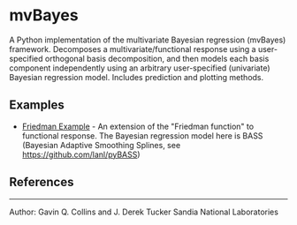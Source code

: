 # mvBayes

A Python implementation of the multivariate Bayesian regression (mvBayes) framework. Decomposes a multivariate/functional response using a user-specified orthogonal basis decomposition, and then models each basis component independently using an arbitrary user-specified (univariate) Bayesian regression model. Includes prediction and plotting methods.


## Examples
* [Friedman Example](examples/friedman_demo.py) - An extension of the "Friedman function" to functional response. The Bayesian regression model here is BASS (Bayesian Adaptive Smoothing Splines, see https://github.com/lanl/pyBASS)


## References


************

Author: Gavin Q. Collins and J. Derek Tucker
Sandia National Laboratories


